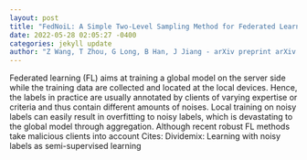 ```yaml
--- 
layout: post 
title: "FedNoiL: A Simple Two-Level Sampling Method for Federated Learning with Noisy Labels" 
date: 2022-05-28 02:05:27 -0400 
categories: jekyll update 
author: "Z Wang, T Zhou, G Long, B Han, J Jiang - arXiv preprint arXiv:2205.10110, 2022" 
--- 
```

Federated learning (FL) aims at training a global model on the server side while the training data are collected and located at the local devices. Hence, the labels in practice are usually annotated by clients of varying expertise or criteria and thus contain different amounts of noises. Local training on noisy labels can easily result in overfitting to noisy labels, which is devastating to the global model through aggregation. Although recent robust FL methods take malicious clients into account Cites: Dividemix: Learning with noisy labels as semi-supervised learning